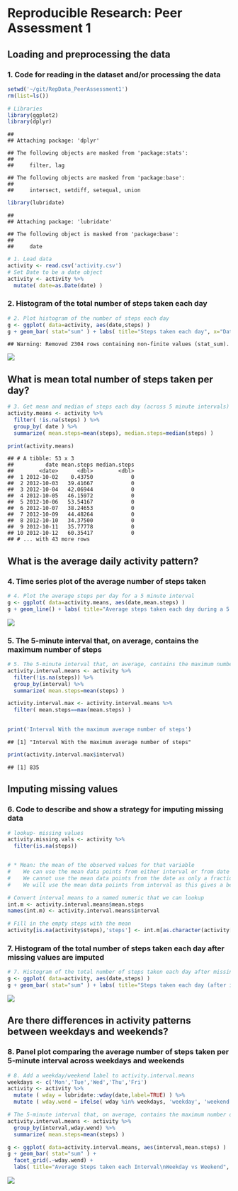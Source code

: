# Reproducible Research: Peer Assessment 1



## Loading and preprocessing the data

### 1. Code for reading in the dataset and/or processing the data


```r
setwd('~/git/RepData_PeerAssessment1')
rm(list=ls())

# Libraries
library(ggplot2)
library(dplyr)
```

```
## 
## Attaching package: 'dplyr'
```

```
## The following objects are masked from 'package:stats':
## 
##     filter, lag
```

```
## The following objects are masked from 'package:base':
## 
##     intersect, setdiff, setequal, union
```

```r
library(lubridate)
```

```
## 
## Attaching package: 'lubridate'
```

```
## The following object is masked from 'package:base':
## 
##     date
```

```r
# 1. Load data
activity <- read.csv('activity.csv')
# Set Date to be a date object
activity <- activity %>%
  mutate( date=as.Date(date) )
```

### 2. Histogram of the total number of steps taken each day



```r
# 2. Plot histogram of the number of steps each day
g <- ggplot( data=activity, aes(date,steps) )
g + geom_bar( stat="sum" ) + labs( title="Steps taken each day", x="Date", y="Steps" )
```

```
## Warning: Removed 2304 rows containing non-finite values (stat_sum).
```

![](PA1_template_files/figure-html/unnamed-chunk-2-1.png)<!-- -->
  


## What is mean total number of steps taken per day?



```r
# 3. Get mean and median of steps each day (across 5 minute intervals)
activity.means <- activity %>%
  filter( !is.na(steps) ) %>%
  group_by( date ) %>%
  summarize( mean.steps=mean(steps), median.steps=median(steps) )

print(activity.means)
```

```
## # A tibble: 53 x 3
##          date mean.steps median.steps
##        <date>      <dbl>        <dbl>
##  1 2012-10-02    0.43750            0
##  2 2012-10-03   39.41667            0
##  3 2012-10-04   42.06944            0
##  4 2012-10-05   46.15972            0
##  5 2012-10-06   53.54167            0
##  6 2012-10-07   38.24653            0
##  7 2012-10-09   44.48264            0
##  8 2012-10-10   34.37500            0
##  9 2012-10-11   35.77778            0
## 10 2012-10-12   60.35417            0
## # ... with 43 more rows
```


## What is the average daily activity pattern?

### 4. Time series plot of the average number of steps taken


```r
# 4. Plot the average steps per day for a 5 minute interval
g <- ggplot( data=activity.means, aes(date,mean.steps) )
g + geom_line() + labs( title="Average steps taken each day during a 5 minute period", x="Date", y="Average Steps" )
```

![](PA1_template_files/figure-html/unnamed-chunk-4-1.png)<!-- -->
  
  
### 5. The 5-minute interval that, on average, contains the maximum number of steps

```r
# 5. The 5-minute interval that, on average, contains the maximum number of steps
activity.interval.means <- activity %>%
  filter(!is.na(steps)) %>%
  group_by(interval) %>%
  summarize( mean.steps=mean(steps) )

activity.interval.max <- activity.interval.means %>%
  filter( mean.steps==max(mean.steps) )
  

print('Interval With the maximum average number of steps')
```

```
## [1] "Interval With the maximum average number of steps"
```

```r
print(activity.interval.max$interval)
```

```
## [1] 835
```



## Imputing missing values


### 6. Code to describe and show a strategy for imputing missing data


```r
# lookup- missing values
activity.missing.vals <- activity %>%
  filter(is.na(steps))


# * Mean: the mean of the observed values for that variable
#    We can use the mean data points from either interval or from date
#    We cannot use the mean data points from the date as only a fraction of dates have missing values.
#    We will use the mean data poiints from interval as this gives a better sample.

# Convert interval means to a named numeric that we can lookup
int.m <- activity.interval.means$mean.steps
names(int.m) <- activity.interval.means$interval

# Fill in the empty steps with the mean
activity[is.na(activity$steps),'steps'] <- int.m[as.character(activity[is.na(activity$steps),'interval'])] 
```


### 7. Histogram of the total number of steps taken each day after missing values are imputed


```r
# 7. Histogram of the total number of steps taken each day after missing values are imputed
g <- ggplot( data=activity, aes(date,steps) )
g + geom_bar( stat="sum" ) + labs( title="Steps taken each day (after imputing)", x="Date", y="Steps" )
```

![](PA1_template_files/figure-html/unnamed-chunk-7-1.png)<!-- -->




## Are there differences in activity patterns between weekdays and weekends?


### 8. Panel plot comparing the average number of steps taken per 5-minute interval across weekdays and weekends


```r
# 8. Add a weekday/weekend label to activity.interval.means
weekdays <- c('Mon','Tue','Wed','Thu','Fri')
activity <- activity %>%
  mutate ( wday = lubridate::wday(date,label=TRUE) ) %>%
  mutate ( wday.wend = ifelse( wday %in% weekdays, 'weekday', 'weekend' ) )

# The 5-minute interval that, on average, contains the maximum number of steps
activity.interval.means <- activity %>%
  group_by(interval,wday.wend) %>%
  summarize( mean.steps=mean(steps) )

g <- ggplot( data=activity.interval.means, aes(interval,mean.steps) )
g + geom_bar( stat="sum" ) + 
  facet_grid(.~wday.wend) +
  labs( title="Average Steps taken each Interval\nWeekday vs Weekend", x="Interval", y="Steps" )
```

![](PA1_template_files/figure-html/unnamed-chunk-8-1.png)<!-- -->
